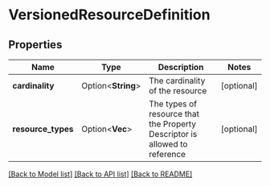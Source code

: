 # VersionedResourceDefinition

## Properties

Name | Type | Description | Notes
------------ | ------------- | ------------- | -------------
**cardinality** | Option<**String**> | The cardinality of the resource | [optional]
**resource_types** | Option<**Vec<String>**> | The types of resource that the Property Descriptor is allowed to reference | [optional]

[[Back to Model list]](../README.md#documentation-for-models) [[Back to API list]](../README.md#documentation-for-api-endpoints) [[Back to README]](../README.md)


